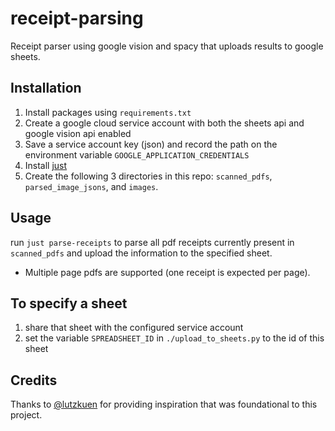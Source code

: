 # receipt-parsing

Receipt parser using google vision and spacy that uploads results to google sheets.

## Installation

1. Install packages using `requirements.txt`
2. Create a google cloud service account with both the sheets api and google vision api enabled
3. Save a service account key (json) and record the path on the environment variable `GOOGLE_APPLICATION_CREDENTIALS`
4. Install [just](https://github.com/casey/just) 
5. Create the following 3 directories in this repo: `scanned_pdfs`, `parsed_image_jsons`, and `images`.


## Usage

run `just parse-receipts` to parse all pdf receipts currently present in `scanned_pdfs` and upload the information to the specified sheet.

- Multiple page pdfs are supported (one receipt is expected per page).

## To specify a sheet

1.  share that sheet with the configured service account
2.  set the variable `SPREADSHEET_ID` in `./upload_to_sheets.py` to the id of this sheet

## Credits
Thanks to [@lutzkuen](https://github.com/lutzkuen/receipt-parser) for providing inspiration that was foundational to this project.
